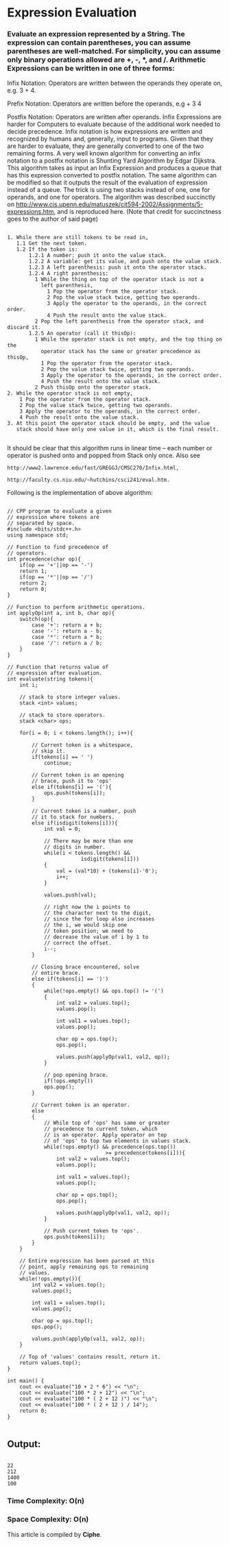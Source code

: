# Expression Evaluation

### Evaluate an expression represented by a String. The expression can contain parentheses, you can assume parentheses are well-matched. For simplicity, you can assume only binary operations allowed are +, -, *, and /. Arithmetic Expressions can be written in one of three forms:
Infix Notation: Operators are written between the operands they operate on, e.g. 3 + 4.

Prefix Notation: Operators are written before the operands, e.g + 3 4

Postfix Notation: Operators are written after operands.
Infix Expressions are harder for Computers to evaluate because of the additional work needed to decide precedence. Infix notation is how expressions are written and recognized by humans and, generally, input to programs. Given that they are harder to evaluate, they are generally converted to one of the two remaining forms. A very well known algorithm for converting an infix notation to a postfix notation is Shunting Yard Algorithm by Edgar Dijkstra. This algorithm takes as input an Infix Expression and produces a queue that has this expression converted to postfix notation. The same algorithm can be modified so that it outputs the result of the evaluation of expression instead of a queue. The trick is using two stacks instead of one, one for operands, and one for operators. The algorithm was described succinctly on http://www.cis.upenn.edu/matuszek/cit594-2002/Assignments/5-expressions.htm, and is reproduced here. (Note that credit for succinctness goes to the author of said page) 

```

1. While there are still tokens to be read in,
   1.1 Get the next token.
   1.2 If the token is:
       1.2.1 A number: push it onto the value stack.
       1.2.2 A variable: get its value, and push onto the value stack.
       1.2.3 A left parenthesis: push it onto the operator stack.
       1.2.4 A right parenthesis:
         1 While the thing on top of the operator stack is not a 
           left parenthesis,
             1 Pop the operator from the operator stack.
             2 Pop the value stack twice, getting two operands.
             3 Apply the operator to the operands, in the correct order.
             4 Push the result onto the value stack.
         2 Pop the left parenthesis from the operator stack, and discard it.
       1.2.5 An operator (call it thisOp):
         1 While the operator stack is not empty, and the top thing on the
           operator stack has the same or greater precedence as thisOp,
           1 Pop the operator from the operator stack.
           2 Pop the value stack twice, getting two operands.
           3 Apply the operator to the operands, in the correct order.
           4 Push the result onto the value stack.
         2 Push thisOp onto the operator stack.
2. While the operator stack is not empty,
    1 Pop the operator from the operator stack.
    2 Pop the value stack twice, getting two operands.
    3 Apply the operator to the operands, in the correct order.
    4 Push the result onto the value stack.
3. At this point the operator stack should be empty, and the value
   stack should have only one value in it, which is the final result.
   
   ```
   
It should be clear that this algorithm runs in linear time – each number or operator is pushed onto and popped from Stack only once. Also see

```
http://www2.lawrence.edu/fast/GREGGJ/CMSC270/Infix.html, 

http://faculty.cs.niu.edu/~hutchins/csci241/eval.htm.

```

Following is the implementation of above algorithm:

```

// CPP program to evaluate a given
// expression where tokens are
// separated by space.
#include <bits/stdc++.h>
using namespace std;

// Function to find precedence of
// operators.
int precedence(char op){
	if(op == '+'||op == '-')
	return 1;
	if(op == '*'||op == '/')
	return 2;
	return 0;
}

// Function to perform arithmetic operations.
int applyOp(int a, int b, char op){
	switch(op){
		case '+': return a + b;
		case '-': return a - b;
		case '*': return a * b;
		case '/': return a / b;
	}
}

// Function that returns value of
// expression after evaluation.
int evaluate(string tokens){
	int i;
	
	// stack to store integer values.
	stack <int> values;
	
	// stack to store operators.
	stack <char> ops;
	
	for(i = 0; i < tokens.length(); i++){
		
		// Current token is a whitespace,
		// skip it.
		if(tokens[i] == ' ')
			continue;
		
		// Current token is an opening
		// brace, push it to 'ops'
		else if(tokens[i] == '('){
			ops.push(tokens[i]);
		}
		
		// Current token is a number, push
		// it to stack for numbers.
		else if(isdigit(tokens[i])){
			int val = 0;
			
			// There may be more than one
			// digits in number.
			while(i < tokens.length() &&
						isdigit(tokens[i]))
			{
				val = (val*10) + (tokens[i]-'0');
				i++;
			}
			
			values.push(val);
			
			// right now the i points to
			// the character next to the digit,
			// since the for loop also increases
			// the i, we would skip one
			// token position; we need to
			// decrease the value of i by 1 to
			// correct the offset.
			i--;
		}
		
		// Closing brace encountered, solve
		// entire brace.
		else if(tokens[i] == ')')
		{
			while(!ops.empty() && ops.top() != '(')
			{
				int val2 = values.top();
				values.pop();
				
				int val1 = values.top();
				values.pop();
				
				char op = ops.top();
				ops.pop();
				
				values.push(applyOp(val1, val2, op));
			}
			
			// pop opening brace.
			if(!ops.empty())
			ops.pop();
		}
		
		// Current token is an operator.
		else
		{
			// While top of 'ops' has same or greater
			// precedence to current token, which
			// is an operator. Apply operator on top
			// of 'ops' to top two elements in values stack.
			while(!ops.empty() && precedence(ops.top())
								>= precedence(tokens[i])){
				int val2 = values.top();
				values.pop();
				
				int val1 = values.top();
				values.pop();
				
				char op = ops.top();
				ops.pop();
				
				values.push(applyOp(val1, val2, op));
			}
			
			// Push current token to 'ops'.
			ops.push(tokens[i]);
		}
	}
	
	// Entire expression has been parsed at this
	// point, apply remaining ops to remaining
	// values.
	while(!ops.empty()){
		int val2 = values.top();
		values.pop();
				
		int val1 = values.top();
		values.pop();
				
		char op = ops.top();
		ops.pop();
				
		values.push(applyOp(val1, val2, op));
	}
	
	// Top of 'values' contains result, return it.
	return values.top();
}

int main() {
	cout << evaluate("10 + 2 * 6") << "\n";
	cout << evaluate("100 * 2 + 12") << "\n";
	cout << evaluate("100 * ( 2 + 12 )") << "\n";
	cout << evaluate("100 * ( 2 + 12 ) / 14");
	return 0;
}


```

## Output:

```

22
212
1400
100

```

### Time Complexity: O(n) 
### Space Complexity: O(n)

This article is compiled by **Ciphe**. 

